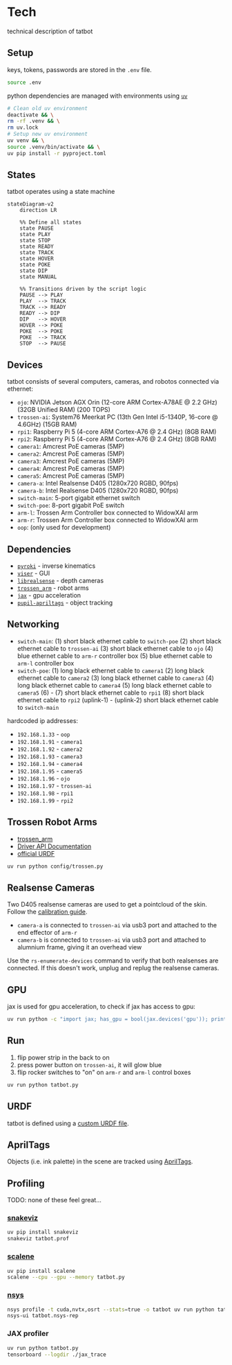 # Tech

technical description of tatbot

## Setup

keys, tokens, passwords are stored in the `.env` file.

```bash
source .env
```

python dependencies are managed with environments using [`uv`](https://docs.astral.sh/uv/getting-started/installation/)

```bash
# Clean old uv environment
deactivate && \
rm -rf .venv && \
rm uv.lock
# Setup new uv environment
uv venv && \
source .venv/bin/activate && \
uv pip install -r pyproject.toml
```

## States

tatbot operates using a state machine

```mermaid
stateDiagram-v2
    direction LR

    %% Define all states
    state PAUSE
    state PLAY
    state STOP
    state READY
    state TRACK
    state HOVER
    state POKE
    state DIP
    state MANUAL

    %% Transitions driven by the script logic
    PAUSE --> PLAY
    PLAY  --> TRACK
    TRACK --> READY
    READY --> DIP
    DIP   --> HOVER
    HOVER --> POKE
    POKE  --> POKE
    POKE  --> TRACK
    STOP  --> PAUSE
```

## Devices

tatbot consists of several computers, cameras, and robotos connected via ethernet:

- `ojo`: NVIDIA Jetson AGX Orin (12-core ARM Cortex-A78AE @ 2.2 GHz) (32GB Unified RAM) (200 TOPS)
- `trossen-ai`: System76 Meerkat PC (13th Gen Intel i5-1340P, 16-core @ 4.6GHz) (15GB RAM)
- `rpi1`: Raspberry Pi 5 (4-core ARM Cortex-A76 @ 2.4 GHz) (8GB RAM)
- `rpi2`: Raspberry Pi 5 (4-core ARM Cortex-A76 @ 2.4 GHz) (8GB RAM)
- `camera1`: Amcrest PoE cameras (5MP)
- `camera2`: Amcrest PoE cameras (5MP)
- `camera3`: Amcrest PoE cameras (5MP)
- `camera4`: Amcrest PoE cameras (5MP)
- `camera5`: Amcrest PoE cameras (5MP)
- `camera-a`: Intel Realsense D405 (1280x720 RGBD, 90fps)
- `camera-b`: Intel Realsense D405 (1280x720 RGBD, 90fps)
- `switch-main`: 5-port gigabit ethernet switch
- `switch-poe`: 8-port gigabit PoE switch
- `arm-l`: Trossen Arm Controller box connected to WidowXAI arm
- `arm-r`: Trossen Arm Controller box connected to WidowXAI arm
- `oop`: (only used for development)

## Dependencies

- [`pyroki`](https://github.com/chungmin99/pyroki) - inverse kinematics
- [`viser`](https://github.com/nerfstudio-project/viser) - GUI
- [`librealsense`](https://github.com/IntelRealSense/librealsense) - depth cameras
- [`trossen_arm`](https://github.com/TrossenRobotics/trossen_arm) - robot arms
- [`jax`](https://github.com/jax-ml/jax) - gpu acceleration
- [`pupil-apriltags`](https://github.com/pupil-labs/apriltags) - object tracking

## Networking

- `switch-main`: 
    (1) short black ethernet cable to `switch-poe`
    (2) short black ethernet cable to `trossen-ai`
    (3) short black ethernet cable to `ojo`
    (4) blue ethernet cable to `arm-r` controller box
    (5) blue ethernet cable to `arm-l` controller box
- `switch-poe`: 
    (1) long black ethernet cable to `camera1`
    (2) long black ethernet cable to `camera2`
    (3) long black ethernet cable to `camera3`
    (4) long black ethernet cable to `camera4`
    (5) long black ethernet cable to `camera5`
    (6) -
    (7) short black ethernet cable to `rpi1`
    (8) short black ethernet cable to `rpi2`
    (uplink-1) -
    (uplink-2) short black ethernet cable to `switch-main`

hardcoded ip addresses:

- `192.168.1.33` - `oop`
- `192.168.1.91` - `camera1`
- `192.168.1.92` - `camera2`
- `192.168.1.93` - `camera3`
- `192.168.1.94` - `camera4`
- `192.168.1.95` - `camera5`
- `192.168.1.96` - `ojo`
- `192.168.1.97` - `trossen-ai`
- `192.168.1.98` - `rpi1`
- `192.168.1.99` - `rpi2`



## Trossen Robot Arms

- [trossen_arm](ttps://github.com/TrossenRobotics/trossen_arm)
- [Driver API Documentation](https://docs.trossenrobotics.com/trossen_arm/main/api/library_root.html#)
- [official URDF](https://github.com/TrossenRobotics/trossen_arm_description)

```bash
uv run python config/trossen.py
```

## Realsense Cameras

Two D405 realsense cameras are used to get a pointcloud of the skin. Follow the [calibration guide](https://dev.intelrealsense.com/docs/self-calibration-for-depth-cameras).

- `camera-a` is connected to `trossen-ai` via usb3 port and attached to the end effector of `arm-r`
- `camera-b` is connected to `trossen-ai` via usb3 port and attached to alumnium frame, giving it an overhead view

Use the `rs-enumerate-devices` command to verify that both realsenses are connected. If this doesn't work, unplug and replug the realsense cameras.

## GPU

jax is used for gpu acceleration, to check if jax has access to gpu:

```bash
uv run python -c "import jax; has_gpu = bool(jax.devices('gpu')); print(has_gpu)"
```

## Run

1. flip power strip in the back to on
2. press power button on `trossen-ai`, it will glow blue
3. flip rocker switches to "on" on `arm-r` and `arm-l` control boxes

```bash
uv run python tatbot.py
```

## URDF

tatbot is defined using a [custom URDF file](https://github.com/hu-po/tatbot-urdf).

## AprilTags

Objects (i.e. ink palette) in the scene are tracked using [AprilTags](https://chaitanyantr.github.io/apriltag.html).

## Profiling

TODO: none of these feel great...

### [snakeviz](https://github.com/jiffyclub/snakeviz)

```bash
uv pip install snakeviz
snakeviz tatbot.prof
```

### [scalene](https://github.com/plasma-umass/scalene)

```bash
uv pip install scalene
scalene --cpu --gpu --memory tatbot.py
```

### [nsys](https://docs.nvidia.com/nsight-systems/UserGuide/index.html)

```bash
nsys profile -t cuda,nvtx,osrt --stats=true -o tatbot uv run python tatbot.py --debug
nsys-ui tatbot.nsys-rep
```

### JAX profiler

```bash
uv run python tatbot.py 
tensorboard --logdir ./jax_trace
```